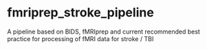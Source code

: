 # fmriprep_stroke_pipeline
A pipeline based on BIDS, fMRIprep and current recommended best practice for processing of fMRI data for stroke / TBI
